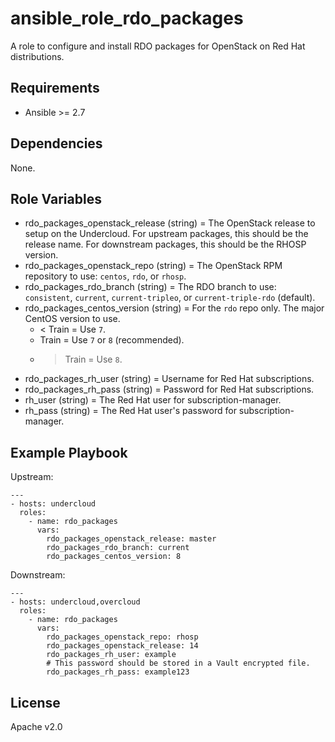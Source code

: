 # ansible_role_rdo_packages

A role to configure and install RDO packages for OpenStack on Red Hat distributions.

## Requirements

* Ansible >= 2.7

## Dependencies

None.

## Role Variables

* rdo_packages_openstack_release (string) = The OpenStack release to setup on the Undercloud. For upstream packages, this should be the release name. For downstream packages, this should be the RHOSP version.
* rdo_packages_openstack_repo (string) = The OpenStack RPM repository to use: `centos`, `rdo`, or `rhosp`.
* rdo_packages_rdo_branch (string) = The RDO branch to use: `consistent`, `current`, `current-tripleo`, or `current-triple-rdo` (default).
* rdo_packages_centos_version (string) = For the `rdo` repo only. The major CentOS version to use.
    * < Train = Use `7`.
    * Train = Use `7` or `8` (recommended).
    * > Train = Use `8`.
* rdo_packages_rh_user (string) = Username for Red Hat subscriptions.
* rdo_packages_rh_pass (string) = Password for Red Hat subscriptions.
* rh_user (string) = The Red Hat user for subscription-manager.
* rh_pass (string) = The Red Hat user's password for subscription-manager.

## Example Playbook

Upstream:

```
---
- hosts: undercloud
  roles:
    - name: rdo_packages
      vars:
        rdo_packages_openstack_release: master
        rdo_packages_rdo_branch: current
        rdo_packages_centos_version: 8
```

Downstream:

```
---
- hosts: undercloud,overcloud
  roles:
    - name: rdo_packages
      vars:
        rdo_packages_openstack_repo: rhosp
        rdo_packages_openstack_release: 14
        rdo_packages_rh_user: example
        # This password should be stored in a Vault encrypted file.
        rdo_packages_rh_pass: example123
```

## License

Apache v2.0

